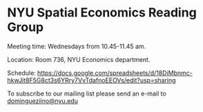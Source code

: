 # NYU Spatial Economics Reading Group

Meeting time: Wednesdays from 10.45-11.45 am.

Location: Room 736, NYU Economics department.

Schedule:
https://docs.google.com/spreadsheets/d/18DiMbnmc-hkwJit8F5G8ct3s6YRry7VvTdafnoEEOVs/edit?usp=sharing

To subscribe to our mailing list please send an e-mail to domingueziino@nyu.edu
